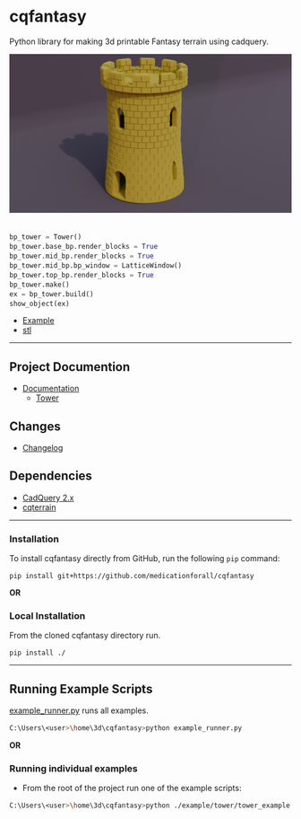 # cqfantasy
Python library for making 3d printable Fantasy terrain using cadquery.

![](./documentation/image/cover.png)<br /><br />

``` python
bp_tower = Tower()
bp_tower.base_bp.render_blocks = True
bp_tower.mid_bp.render_blocks = True
bp_tower.mid_bp.bp_window = LatticeWindow()
bp_tower.top_bp.render_blocks = True
bp_tower.make()
ex = bp_tower.build()
show_object(ex)
```

* [Example](./example/tower/tower_example.py)
* [stl](./stl/tower_example.stl)

---

## Project Documention
* [Documentation](documentation/documentation.md)
	* [Tower](documentation/tower.md)

## Changes
* [Changelog](./changes.md)

## Dependencies
* [CadQuery 2.x](https://github.com/CadQuery/cadquery)
* [cqterrain](https://github.com/medicationforall/cqterrain)

---

### Installation
To install cqfantasy directly from GitHub, run the following `pip` command:

	pip install git+https://github.com/medicationforall/cqfantasy

**OR**

### Local Installation
From the cloned cqfantasy directory run.

	pip install ./

---

## Running Example Scripts
[example_runner.py](example_runner.py) runs all examples.

``` bash
C:\Users\<user>\home\3d\cqfantasy>python example_runner.py
```

**OR**

### Running individual examples
* From the root of the project run one of the example scripts:
  
``` bash
C:\Users\<user>\home\3d\cqfantasy>python ./example/tower/tower_example.py
```
